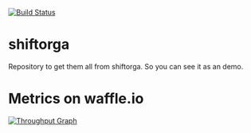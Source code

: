 
[![Build Status](https://badge.waffle.io/electricmaxxx/shiftorga/shiftorga.png?label=Ready)](https://waffle.io/shiftorga/shiftorga)

# shiftorga
Repository to get them all from shiftorga. So you can see it as an demo. 

# Metrics on waffle.io

[![Throughput Graph](https://graphs.waffle.io/shiftorga/shiftorga/throughput.svg)](https://waffle.io/shiftorga/shiftorga/metrics)
